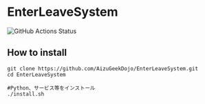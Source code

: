 # EnterLeaveSystem
![GitHub Actions Status](https://github.com/AizuGeekDojo/EnterLeaveSystem/workflows/CI/badge.svg)
## How to install
``` shell
git clone https://github.com/AizuGeekDojo/EnterLeaveSystem.git
cd EnterLeaveSystem

#Python、サービス等をインストール
./install.sh

```
